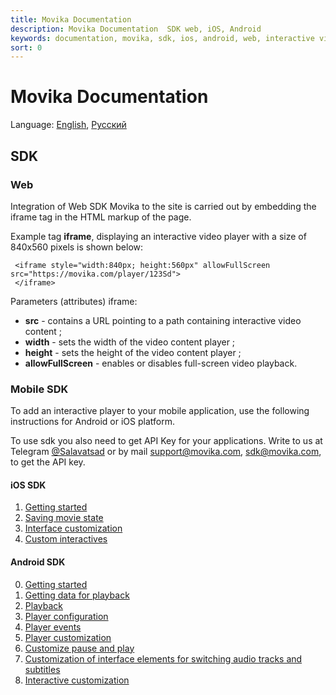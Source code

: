```yaml
---
title: Movika Documentation 
description: Movika Documentation  SDK web, iOS, Android
keywords: documentation, movika, sdk, ios, android, web, interactive video
sort: 0
---
```


# Movika Documentation  
Language: [English](README.md), [Русский](README.ru.md)
## SDK

### Web

Integration of Web SDK Movika to the site is carried out by embedding the iframe tag in the HTML markup of the page. 

Example tag **iframe**, displaying an interactive video player with a size of 840x560 pixels is shown below:

```
 <iframe style="width:840px; height:560px" allowFullScreen src="https://movika.com/player/123Sd">
 </iframe>
```

Parameters (attributes) iframe:

- **src** - contains a URL pointing to a path containing interactive video content ;
- **width** - sets the width of the video content player ;
- **height** - sets the height of the video content player ;
- **allowFullScreen** - enables or disables full-screen video playback.

### Mobile SDK

To add an interactive player to your mobile application, use the following instructions
for Android or iOS platform. 

To use sdk you also need to get API Key for your applications. Write to us at 
Telegram [@Salavatsad](https://t.me/Salavatsad) or by mail [support@movika.com](mailto:support@movika.com),
[sdk@movika.com](mailto:sdk@movika.com),
to get the API key.

#### iOS SDK

1. [Getting started](/en/sdk/ios/get-started.md)
2. [Saving movie state](/en/sdk/ios/save-state.md)
3. [Interface customization](/en/sdk/ios/ui-customization.md)
4. [Custom interactives](/en/sdk/ios/custom-events.md)

#### Android SDK

0. [Getting started](/en/sdk/android/getting-started.md)
1. [Getting data for playback](/en/sdk/android/getting-movie-bundle.md)
2. [Playback](/en/sdk/android/run-interactiveplayerview.md)
3. [Player configuration](/en/sdk/android/config.md)
4. [Player events](/en/sdk/android/player-events.md)
5. [Player customization](/en/sdk/android/introduce-to-player-customization.md)
6. [Customize pause and play](/sdk/android/play-pause-customization.md)
7. [Customization of interface elements for switching audio tracks and subtitles](/en/sdk/android/audio-subtitles-customization.md)
8. [Interactive customization](/en/sdk/android/interactive-customization.md)
